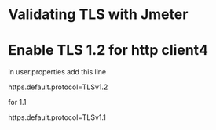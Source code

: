 # Validating TLS with Jmeter

# Enable TLS 1.2 for http client4
in user.properties add this line 

https.default.protocol=TLSv1.2

for 1.1 

https.default.protocol=TLSv1.1

